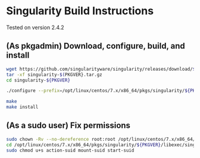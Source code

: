 # Singularity Build Instructions

Tested on version 2.4.2

## (As pkgadmin) Download, configure, build, and install

```bash
wget https://github.com/singularityware/singularity/releases/download/${PKGVER}/singularity-${PKGVER}.tar.gz
tar -xf singularity-$(PKGVER}.tar.gz
cd singularity-${PKGVER}

./configure --prefix=/opt/linux/centos/7.x/x86_64/pkgs/singularity/${PKGVER}

make
make install
```

## (As a sudo user) Fix permissions

```bash
sudo chown -Rv --no-dereference root:root /opt/linux/centos/7.x/x86_64/pkgs/singularity/${PKGVER}
cd /opt/linux/centos/7.x/x86_64/pkgs/singularity/${PKGVER}/libexec/singularity/bin/
sudo chmod u+s action-suid mount-suid start-suid
```

